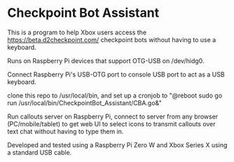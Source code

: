 # Checkpoint Bot Assistant

This is a program to help Xbox users access the https://beta.d2checkpoint.com/ checkpoint bots without having to use a keyboard.

Runs on Raspberry Pi devices that support OTG-USB on /dev/hidg0.  

Connect Raspberry Pi's USB-OTG port to console USB port to act as a USB keyboard.

clone this repo to /usr/local/bin, and set up a cronjob to "@reboot sudo go run /usr/local/bin/CheckpointBot_Assistant/CBA.go&"

Run callouts server on Raspberry Pi, connect to server from any browser 
(PC/mobile/tablet) to get web UI to select icons to transmit callouts over text chat without having to type them in.



Developed and tested using a Raspberry Pi Zero W and Xbox Series X using a standard USB cable.



